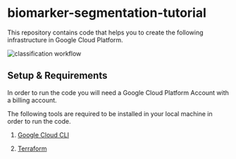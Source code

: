 # biomarker-segmentation-tutorial #

This repository contains code that helps you to create the following infrastructure in Google Cloud Platform.

![classification workflow](https://user-images.githubusercontent.com/85404022/205371247-a677c4c3-1596-4b09-aebd-aa176703d24c.png) 

## Setup & Requirements ##

In order to run the code you will need a Google Cloud Platform Account with a billing account.

The following tools are required to be installed in your local machine in order to run the code.

1. <a href = "https://cloud.google.com/sdk/docs/install">Google Cloud CLI </a>

2. <a href = "https://developer.hashicorp.com/terraform/tutorials/aws-get-started/install-cli"> Terraform </a>

